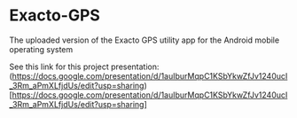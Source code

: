 # Exacto-GPS
The uploaded version of the Exacto GPS utility app for the Android mobile operating system

See this link for this project presentation:
(https://docs.google.com/presentation/d/1auIburMqpC1KSbYkwZfJv1240ucI_3Rm_aPmXLfjdUs/edit?usp=sharing)[https://docs.google.com/presentation/d/1auIburMqpC1KSbYkwZfJv1240ucI_3Rm_aPmXLfjdUs/edit?usp=sharing]
